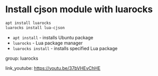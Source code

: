 # Install cjson module with luarocks

```bash
apt install luarocks
luarocks install lua-cjson
```

- `apt install` - installs Ubuntu package
- `luarocks` - Lua package manager
- `luarocks install` - installs specified Lua package

group: luarocks


link_youtube: https://youtu.be/37bVHEvChHE
